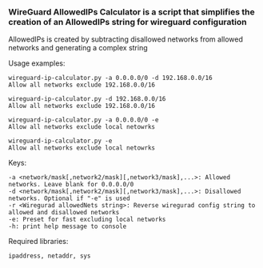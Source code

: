 ### WireGuard AllowedIPs Calculator is a script that simplifies the creation of an AllowedIPs string for wireguard configuration
AllowedIPs is created by subtracting disallowed networks from allowed networks and generating a complex string

Usage examples: 
	
	wireguard-ip-calculator.py -a 0.0.0.0/0 -d 192.168.0.0/16
	Allow all networks exclude 192.168.0.0/16

	wireguard-ip-calculator.py -d 192.168.0.0/16
	Allow all networks exclude 192.168.0.0/16

	wireguard-ip-calculator.py -a 0.0.0.0/0 -e
	Allow all networks exclude local netowrks

	wireguard-ip-calculator.py -e
	Allow all networks exclude local netowrks

Keys: 

	-a <network/mask[,network2/mask][,network3/mask],...>: Allowed networks. Leave blank for 0.0.0.0/0
	-d <network/mask[,network2/mask][,network3/mask],...>: Disallowed networks. Optional if "-e" is used
	-r <Wiregurad allowedNets string>: Reverse wiregurad config string to allowed and disallowed networks
	-e: Preset for fast excluding local networks
	-h: print help message to console

Required libraries: 

	ipaddress, netaddr, sys
